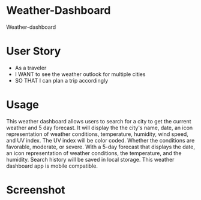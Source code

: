 # Weather-Dashboard
Weather-dashboard
# User Story 
- As a traveler
- I WANT to see the weather outlook for multiple cities
- SO THAT I can plan a trip accordingly

# Usage
This weather dashboard allows users to search for a city to get the current weather and 5 day forecast.
It will display the the city's name, date, an icon representation of weather conditions, temperature, humidity, wind speed, and UV index.
The UV index will be color coded. Whether the conditions are favorable, moderate, or severe.
With a 5-day forecast that displays the date, an icon representation of weather conditions, the temperature, and the humidity.
Search history will be saved in local storage.
This weather dashboard app is mobile compatible.

# Screenshot
